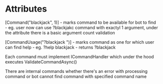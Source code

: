 # Attributes

[Command("blackjack", 1)] - marks command to be available for bot to find 
	- eg. user now can use ?blackjakc command with exactyl 1 argument, under 
	  the attribute there is a basic argument count validation

[CommandUsage("?blackjack <bet-amount>")] - marks command as one for which user can find help 
	- eg. ?help blackjack - returns ?blackjack <bet-amount>

Each command must implement ICommandHandler which under the hood executes ValidateCommandAsync()

There are internal commands whether there's an error with processing command or bot cannot find command with specified command name